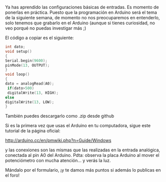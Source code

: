 Ya has aprendido las configuraciones básicas de entradas. Es momento de ponerlas en práctica. Puesto que la programación en Arduino será el tema de la siguiente semana, de momento no nos preocuparemos en entenderlo, solo tenemos que grabarlo en el Arduino (aunque si tienes curiosidad, no veo porqué no puedas investigar más ;)

El código a copiar es el siguiente:

```ino
int dato;  
void setup()  
{  
Serial.begin(9600);   
pinMode(13, OUTPUT);  
}  
void loop()  
{  
dato = analogRead(A0);    
 if(dato>500)  
 digitalWrite(13, HIGH);  
else  
digitalWrite(13, LOW);  
}
```

También puedes descargarlo como .zip desde github

Si es la primera vez que usas el Arduino en tu computadora, sigue este tutorial de la página oficial:

<http://arduino.cc/en/pmwiki.php?n=Guide/Windows>

y las conexiones son las mismas que las realizadas en la entrada analógica, conectada al pin A0 del Arduino.
Pdta: observa la placa Arduino al mover el potenciómetro con mucha atención... y verás la luz.

Mándalo por el formulario, ¡y te damos más puntos si además lo publicas en el foro!
